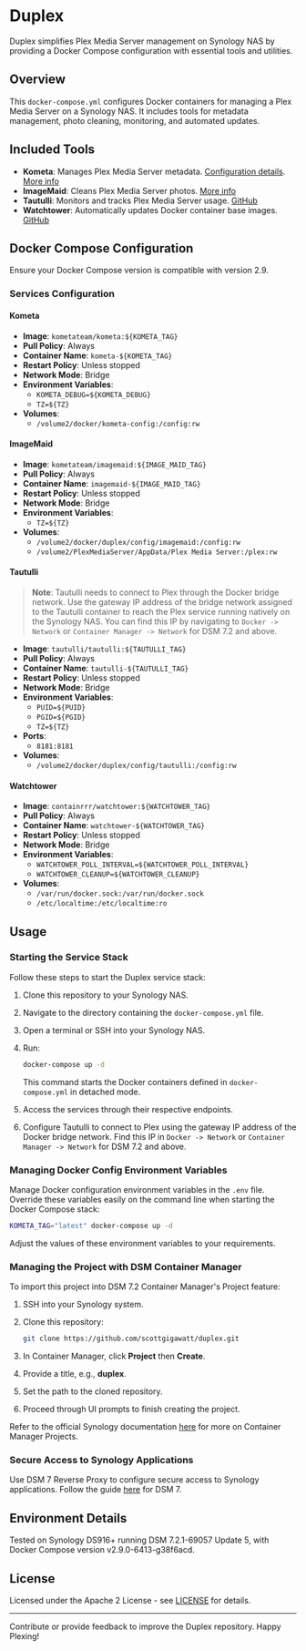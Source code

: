 # Duplex

Duplex simplifies Plex Media Server management on Synology NAS by providing a Docker Compose configuration with essential tools and utilities.

## Overview

This `docker-compose.yml` configures Docker containers for managing a Plex Media Server on a Synology NAS. It includes tools for metadata management, photo cleaning, monitoring, and automated updates.

## Included Tools

- **Kometa**: Manages Plex Media Server metadata. [Configuration details](https://github.com/scottgigawatt/kometa-config). [More info](https://kometa.wiki/en/nightly/)
- **ImageMaid**: Cleans Plex Media Server photos. [More info](https://kometa.wiki/en/nightly/kometa/scripts/imagemaid/)
- **Tautulli**: Monitors and tracks Plex Media Server usage. [GitHub](https://github.com/Tautulli/Tautulli/)
- **Watchtower**: Automatically updates Docker container base images. [GitHub](https://github.com/containrrr/watchtower)

## Docker Compose Configuration

Ensure your Docker Compose version is compatible with version 2.9.

### Services Configuration

#### Kometa

- **Image**: `kometateam/kometa:${KOMETA_TAG}`
- **Pull Policy**: Always
- **Container Name**: `kometa-${KOMETA_TAG}`
- **Restart Policy**: Unless stopped
- **Network Mode**: Bridge
- **Environment Variables**:
  - `KOMETA_DEBUG=${KOMETA_DEBUG}`
  - `TZ=${TZ}`
- **Volumes**:
  - `/volume2/docker/kometa-config:/config:rw`

#### ImageMaid

- **Image**: `kometateam/imagemaid:${IMAGE_MAID_TAG}`
- **Pull Policy**: Always
- **Container Name**: `imagemaid-${IMAGE_MAID_TAG}`
- **Restart Policy**: Unless stopped
- **Network Mode**: Bridge
- **Environment Variables**:
  - `TZ=${TZ}`
- **Volumes**:
  - `/volume2/docker/duplex/config/imagemaid:/config:rw`
  - `/volume2/PlexMediaServer/AppData/Plex Media Server:/plex:rw`

#### Tautulli

> **Note**: Tautulli needs to connect to Plex through the Docker bridge network. Use the gateway IP address of the bridge network assigned to the Tautulli container to reach the Plex service running natively on the Synology NAS. You can find this IP by navigating to `Docker -> Network` or `Container Manager -> Network` for DSM 7.2 and above.

- **Image**: `tautulli/tautulli:${TAUTULLI_TAG}`
- **Pull Policy**: Always
- **Container Name**: `tautulli-${TAUTULLI_TAG}`
- **Restart Policy**: Unless stopped
- **Network Mode**: Bridge
- **Environment Variables**:
  - `PUID=${PUID}`
  - `PGID=${PGID}`
  - `TZ=${TZ}`
- **Ports**:
  - `8181:8181`
- **Volumes**:
  - `/volume2/docker/duplex/config/tautulli:/config:rw`

#### Watchtower

- **Image**: `containrrr/watchtower:${WATCHTOWER_TAG}`
- **Pull Policy**: Always
- **Container Name**: `watchtower-${WATCHTOWER_TAG}`
- **Restart Policy**: Unless stopped
- **Network Mode**: Bridge
- **Environment Variables**:
  - `WATCHTOWER_POLL_INTERVAL=${WATCHTOWER_POLL_INTERVAL}`
  - `WATCHTOWER_CLEANUP=${WATCHTOWER_CLEANUP}`
- **Volumes**:
  - `/var/run/docker.sock:/var/run/docker.sock`
  - `/etc/localtime:/etc/localtime:ro`

## Usage

### Starting the Service Stack

Follow these steps to start the Duplex service stack:

1. Clone this repository to your Synology NAS.
2. Navigate to the directory containing the `docker-compose.yml` file.
3. Open a terminal or SSH into your Synology NAS.
4. Run:

    ```bash
    docker-compose up -d
    ```

    This command starts the Docker containers defined in `docker-compose.yml` in detached mode.

5. Access the services through their respective endpoints.
6. Configure Tautulli to connect to Plex using the gateway IP address of the Docker bridge network. Find this IP in `Docker -> Network` or `Container Manager -> Network` for DSM 7.2 and above.

### Managing Docker Config Environment Variables

Manage Docker configuration environment variables in the `.env` file. Override these variables easily on the command line when starting the Docker Compose stack:

```bash
KOMETA_TAG="latest" docker-compose up -d
```

Adjust the values of these environment variables to your requirements.

### Managing the Project with DSM Container Manager

To import this project into DSM 7.2 Container Manager's Project feature:

1. SSH into your Synology system.
2. Clone this repository:

   ```bash
   git clone https://github.com/scottgigawatt/duplex.git
   ```

3. In Container Manager, click **Project** then **Create**.
4. Provide a title, e.g., **duplex**.
5. Set the path to the cloned repository.
6. Proceed through UI prompts to finish creating the project.

Refer to the official Synology documentation [here](https://kb.synology.com/en-id/DSM/help/ContainerManager/docker_project?version=7) for more on Container Manager Projects.

### Secure Access to Synology Applications

Use DSM 7 Reverse Proxy to configure secure access to Synology applications. Follow the guide [here](https://mariushosting.com/synology-how-to-use-reverse-proxy-on-dsm-7/) for DSM 7.

## Environment Details

Tested on Synology DS916+ running DSM 7.2.1-69057 Update 5, with Docker Compose version v2.9.0-6413-g38f6acd.

## License

Licensed under the Apache 2 License - see [LICENSE](LICENSE) for details.

---

Contribute or provide feedback to improve the Duplex repository. Happy Plexing!
